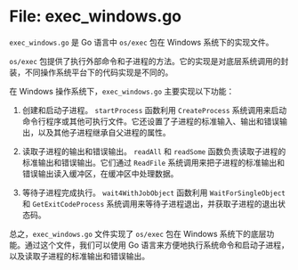 # File: exec_windows.go

`exec_windows.go` 是 Go 语言中 `os/exec` 包在 Windows 系统下的实现文件。

`os/exec` 包提供了执行外部命令和子进程的方法。它的实现是对底层系统调用的封装，不同操作系统平台下的代码实现是不同的。

在 Windows 操作系统下，`exec_windows.go` 主要实现以下功能：

1. 创建和启动子进程。 `startProcess` 函数利用 `CreateProcess` 系统调用来启动命令行程序或其他可执行文件。它还设置了子进程的标准输入、输出和错误输出，以及其他子进程继承自父进程的属性。

2. 读取子进程的输出和错误输出。 `readAll` 和 `readSome` 函数负责读取子进程的标准输出和错误输出。它们通过 `ReadFile` 系统调用来把子进程的标准输出和错误输出读入缓冲区，在缓冲区中处理数据。

3. 等待子进程完成执行。 `wait4WithJobObject` 函数利用 `WaitForSingleObject` 和 `GetExitCodeProcess` 系统调用来等待子进程退出，并获取子进程的退出状态码。

总之，`exec_windows.go` 文件实现了 `os/exec` 包在 Windows 系统下的底层功能。通过这个文件，我们可以使用 Go 语言来方便地执行系统命令和启动子进程，以及读取子进程的标准输出和错误输出。

